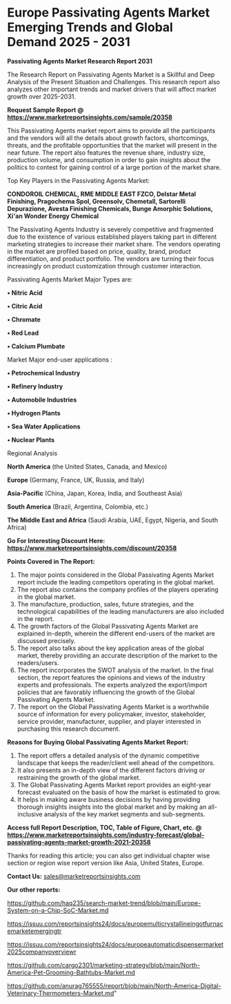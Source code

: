# Europe Passivating Agents Market Emerging Trends and Global Demand 2025 - 2031

<strong>Passivating Agents Market Research Report 2031</strong>

The Research Report on Passivating Agents Market is a Skillful and Deep Analysis of the Present Situation and Challenges. This research report also analyzes other important trends and market drivers that will affect market growth over 2025-2031.

<strong>Request Sample Report @ <a href=https://www.marketreportsinsights.com/sample/20358>https://www.marketreportsinsights.com/sample/20358</a></strong>

This Passivating Agents market report aims to provide all the participants and the vendors will all the details about growth factors, shortcomings, threats, and the profitable opportunities that the market will present in the near future. The report also features the revenue share, industry size, production volume, and consumption in order to gain insights about the politics to contest for gaining control of a large portion of the market share.

Top Key Players in the Passivating Agents Market:

<strong>CONDOROIL CHEMICAL, RME MIDDLE EAST FZCO, Delstar Metal Finishing, Pragochema Spol, Greensolv, Chemetall, Sartorelli Depurazione, Avesta Finishing Chemicals, Bunge Amorphic Solutions, Xi'an Wonder Energy Chemical</strong>

The Passivating Agents Industry is severely competitive and fragmented due to the existence of various established players taking part in different marketing strategies to increase their market share. The vendors operating in the market are profiled based on price, quality, brand, product differentiation, and product portfolio. The vendors are turning their focus increasingly on product customization through customer interaction.

Passivating Agents Market Major Types are:

<strong>• Nitric Acid

• Citric Acid

• Chromate

• Red Lead

• Calcium Plumbate</strong>

Market Major end-user applications :

<strong>• Petrochemical Industry

• Refinery Industry

• Automobile Industries

• Hydrogen Plants

• Sea Water Applications

• Nuclear Plants</strong>

Regional Analysis

</u><strong><b>North America</b></strong> (the United States, Canada, and Mexico)

<strong><b>Europe </b></strong>(Germany, France, UK, Russia, and Italy)

<strong><b>Asia-Pacific</b></strong> (China, Japan, Korea, India, and Southeast Asia)

<strong><b>South America</b></strong> (Brazil, Argentina, Colombia, etc.)

<strong><b>The Middle East and Africa</b></strong> (Saudi Arabia, UAE, Egypt, Nigeria, and South Africa)

<strong>Go For Interesting Discount Here: <a href=https://www.marketreportsinsights.com/discount/20358>https://www.marketreportsinsights.com/discount/20358</a></strong>

<strong>Points Covered in The Report:</strong>
<ol>
  <li>The major points considered in the Global Passivating Agents Market report include the leading competitors operating in the global market.</li>
  <li>The report also contains the company profiles of the players operating in the global market.</li>
  <li>The manufacture, production, sales, future strategies, and the technological capabilities of the leading manufacturers are also included in the report.</li>
  <li>The growth factors of the Global Passivating Agents Market are explained in-depth, wherein the different end-users of the market are discussed precisely.</li>
  <li>The report also talks about the key application areas of the global market, thereby providing an accurate description of the market to the readers/users.</li>
  <li>The report incorporates the SWOT analysis of the market. In the final section, the report features the opinions and views of the industry experts and professionals. The experts analyzed the export/import policies that are favorably influencing the growth of the Global Passivating Agents Market.</li>
  <li>The report on the Global Passivating Agents Market is a worthwhile source of information for every policymaker, investor, stakeholder, service provider, manufacturer, supplier, and player interested in purchasing this research document.</li>
</ol>
<strong>Reasons for Buying Global Passivating Agents Market Report:</strong>

<ol>
  <li>The report offers a detailed analysis of the dynamic competitive landscape that keeps the reader/client well ahead of the competitors.</li>
  <li>It also presents an in-depth view of the different factors driving or restraining the growth of the global market.</li>
  <li>The Global Passivating Agents Market report provides an eight-year forecast evaluated on the basis of how the market is estimated to grow.</li>
  <li>It helps in making aware business decisions by having providing thorough insights insights into the global market and by making an all-inclusive analysis of the key market segments and sub-segments.</li>
</ol>
<strong>Access full Report Description, TOC, Table of Figure, Chart, etc. @ <a href=https://www.marketreportsinsights.com/industry-forecast/global-passivating-agents-market-growth-2021-20358>https://www.marketreportsinsights.com/industry-forecast/global-passivating-agents-market-growth-2021-20358</a></strong>


Thanks for reading this article; you can also get individual chapter wise section or region wise report version like Asia, United States, Europe.

<strong>Contact Us:</strong>
sales@marketreportsinsights.com

<strong>Our other reports:</strong>

<a href=https://github.com/haq235/search-market-trend/blob/main/Europe-System-on-a-Chip-SoC-Market.md>https://github.com/haq235/search-market-trend/blob/main/Europe-System-on-a-Chip-SoC-Market.md</a>

<a href=https://issuu.com/reportsinsights24/docs/europemulticrystallineingotfurnacemarketemergingtr>https://issuu.com/reportsinsights24/docs/europemulticrystallineingotfurnacemarketemergingtr</a>

<a href=https://issuu.com/reportsinsights24/docs/europeautomaticdispensermarket2025companyoverviewr>https://issuu.com/reportsinsights24/docs/europeautomaticdispensermarket2025companyoverviewr</a>

<a href=https://github.com/cargo2301/marketing-strategy/blob/main/North-America-Pet-Grooming-Bathtubs-Market.md>https://github.com/cargo2301/marketing-strategy/blob/main/North-America-Pet-Grooming-Bathtubs-Market.md</a>

<a href=https://github.com/anurag765555/report/blob/main/North-America-Digital-Veterinary-Thermometers-Market.md>https://github.com/anurag765555/report/blob/main/North-America-Digital-Veterinary-Thermometers-Market.md</a>"
